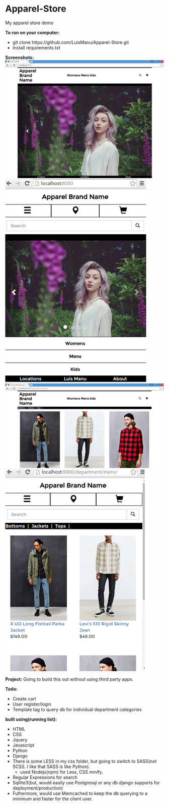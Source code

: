 # Apparel-Store
My apparel store demo


<strong>To run on your computer:</strong>
  <ul>
    <li>git clone https://github.com/LuisManu/Apparel-Store.git</li>
    <li>Install requirements.txt</li>
  </ul>

<strong>Screenshots:</strong>
![Alt text](https://github.com/LuisManu/Apparel-Store/blob/master/screenshots/scrn_abn.jpg)
![Alt text](https://github.com/LuisManu/Apparel-Store/blob/master/screenshots/scrn_abn3.jpg)
![Alt text](https://github.com/LuisManu/Apparel-Store/blob/master/screenshots/scrn_abn2.jpg)
![Alt text](https://github.com/LuisManu/Apparel-Store/blob/master/screenshots/scrn_abn4.jpg)



<strong>Project:</strong>
Going to build this out without using third party apps.

<strong>Todo:</strong>
<ul>
  <li>Create cart</li>
  <li>User register/login</li>
  <li>Template tag to query db for individual department categories</li>
</ul>


<strong>built using(running list):</strong>
<ul>
  <li>HTML</li>
  <li>CSS</li>
  <li>Jquery</li>
  <li>Javascript</li>
  <li>Python</li>
  <li>Django</li>
  <li>There is some LESS in my css folder, but going to switch to SASS(not SCSS. I like that SASS is like Python).
    <ul>
      <li>used Nodejs(npm) for Less, CSS minify.</li>
    </ul>
  </li>
  <li>Regular Expressions for search</li>
  <li>Sqllite3(but, would easily use Postgresql or any db django supports for deployment/production)</li>
  <li>Futhermore, would use Memcached to keep the db querying to a minimum and faster for the client user.</li>
</ul>
  
  


